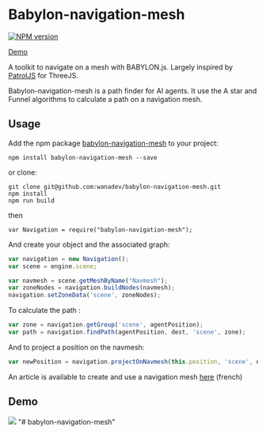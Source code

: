 # Babylon-navigation-mesh

[![NPM version](https://badge.fury.io/js/babylon-navigation-mesh.png)](http://badge.fury.io/js/babylon-navigation-mesh)

[Demo](http://wanadev.github.io/babylon-navigation-mesh/)

A toolkit to navigate on a mesh with BABYLON.js. Largely inspired by [PatrolJS](https://github.com/nickjanssen/PatrolJS) for ThreeJS.

Babylon-navigation-mesh is a path finder for AI agents. It use the A star and  Funnel algorithms to calculate a path on a navigation mesh.

## Usage

Add the npm package [babylon-navigation-mesh](https://www.npmjs.com/package/babylon-navigation-mesh) to your project:

    npm install babylon-navigation-mesh --save

or clone:

    git clone git@github.com:wanadev/babylon-navigation-mesh.git
    npm install 
    npm run build

then 

	var Navigation = require("babylon-navigation-mesh");

And create your object and the associated graph:
	
```javascript 
var navigation = new Navigation();
var scene = engine.scene;

var navmesh = scene.getMeshByName("Navmesh");
var zoneNodes = navigation.buildNodes(navmesh);
navigation.setZoneData('scene', zoneNodes);
```

To calculate the path : 

```javascript 
var zone = navigation.getGroup('scene', agentPosition);
var path = navigation.findPath(agentPosition, dest, 'scene', zone);
```
And to project a position on the navmesh: 

```javascript 
var newPosition = navigation.projectOnNavmesh(this.position, 'scene', navigation.getGroup('level', this.position));
```

An article is available to create and use a navigation mesh [here](https://www.wanadev.fr/43-tuto-creer-et-utiliser-un-maillage-de-navigation-avec-babylon-js/) (french)

## Demo

![](https://github.com/wanadev/babylon-navigation-mesh/blob/master/demo/demo.gif?raw=true)
"# babylon-navigation-mesh" 
